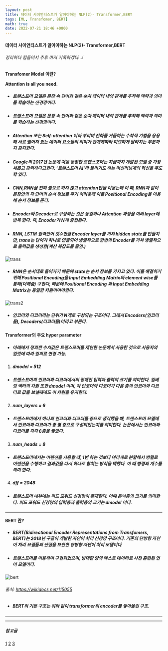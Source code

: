 ```yaml
---
layout: post
title: 데이터 사이언티스트가 알아야하는 NLP(2)- Transformer,BERT
tags: [ML, Transfomer, BERT]
math: true
date: 2022-07-21 18:46 +0800
---
```



#### 데이터 사이언티스트가 알아야하는 NLP(2)- Transformer,BERT

###### 정리하다 힘들어서 추후 마저 기록하겠다...!

**Transfomer Model 이란?**

**Attention is all you need.**

- ##### 트랜스포머 모델은 문장 속 단어와 같은 순차 데이터 내의 관계를 추적해 맥락과 의미를 학습하는 신경망이다.


- ##### 트랜스포머 모델은 문장 속 단어와 같은 순차 데이터 내의 관계를 추적해 맥락과 의미를 학습하는 신경망이다.

- ##### Attention 또는 Self-attention 이라 부리며 진화를 거듭하는 수학적 기법을 응용해 서로 떨어져 있는 데이터 요소들의 의미가 관계에따라 미묘하게 달라지는 부분까지 감지한다.

- ##### Google의 2017년 논문에 처음 등장한 트랜스포머는 지금까지 개발된 모델 중 가장 새롭고 강력하다고한다. '트랜스포머 AI'라 불리기도 하는 머신러닝계의 혁신을 주도학 있다.

- ##### CNN,RNN을 전혀 필요로 하지 않고 attention만을 이용는데 이 떄, RNN과 같이 문장안의 각 단어의 순서 정보를 주기 어려운데 이를 **Positional Encoding**을 이용해 순서 정보를 준다.

- ##### Encoder와 Decoder로 구성되는 것은 동일하나 Attention 과정을 여러 layer에 반복 한다. 즉, Encoder가 N개 중첩된다.

- ##### RNN, LSTM 입력단어 갯수만큼 Encoder layer를 거쳐 hidden state를 만들지만, **trans는 단어가 하나로 연결되어 병렬적으로 한번의 Encoder를 거쳐 병렬적으로 출력값을 생성함**(계산 복잡도를 줄임.)

![trans](https://blog.kakaocdn.net/dn/ckWMvU/btroMqAsgcK/UB6GTvFbFZnH8GgMArDI60/img.png)

- ##### RNN은 순서대로 들어가기 때문에 state는 순서 정보를 가지고 있다. 이를 해결하기 위해 Positional Encoding을 Input Embedding Matrix와 element wise를 통해(더해줌) 구한다, 때문에 Positional Encoding 과 Input Embedding Matrix는 동일한 차원이여야한다.

![trans2](https://img1.daumcdn.net/thumb/R1280x0/?scode=mtistory2&fname=https%3A%2F%2Fblog.kakaocdn.net%2Fdn%2FdW8wAB%2FbtrkvI6NhyL%2FoMbibRc2OqIB6kOoKSh600%2Fimg.png)

- ##### 인코더와 디코더라는 단위가 N개로 구성되는 구조이다. 그래서 Encoders(인코더들), Decoders(디코더들)이라고 부른다. 


**Transformer의 주요 hyper parameter**

- ##### 아래에서 정의한 수치값은 트랜스포머를 제안한 논문에서 사용한 것으로 사용자의 입맛에 따라 임의로 변경 가능.

1. ##### **d**model = 512

- #####  트랜스포머의 인코더와 디코더에서의 정해진 입력과 출력의 크기를 의미한다. 임베딩 벡터의 차원 또한  **d**model 이며, 각 인코더와 디코더가 다음 층의 인코더와 디코더로 값을 보낼때에도 이 차원을 유지한다.

2. ##### num_layers = 6

- ##### 트랜스포머에서 하나의 인코더와 디코더를 층으로 생각했을 때, 트랜스포머 모델에서 인코더와 디코더가 총 몇 층으로 구성되었는지를 의미한다. 논문에서는 인코더와 디코더를 각각 6층을 쌓았다.

3. ##### num_heads = 8

- ##### 트랜스포머에서는 어텐션을 사용할 떄, 1번 하는 것보다 여러개로 분할해서 병렬로 어텐션을 수행하고 결과값을 다시 하나로 합치는 방식을 택했다. 이 때 병령의 개수를 의미 한다.

4. ##### **d**ff = 2048

- ##### 트랜스포머 내부에는 피드 포워드 신경망이 존재한다. 이떄 은닉층의 크기를 의미한다. 피드 포워드 신경망의 입력층과 출력층의 크기는 **d**model 이다.

***

**BERT 란?**

- ##### BERT(Bidirectional Encoder Representations from Transfomers, BERT)는 2018년 구글이 개발한 자연어 처리 신경망 구조이다. 기존의 단방향 자연어 처리 모델들의 단점을 보완한 양방향 자연어 처리 모델이다.

- ##### 트랜스포머를 이용하여 구현되었으며, 방대한 양의 텍스트 데이터로 사전 훈련된 언어 모델이다.

![bert](https://wikidocs.net/images/page/35594/bartbase%EC%99%80large.PNG)

###### 출처: https://wikidocs.net/115055

- ##### BERT의 기본 구조는 위와 같이 transformer의 encoder를 쌓아올린 구조.



***

***


##### _참고글_
[1](https://moondol-ai.tistory.com/460)
[2](https://ebbnflow.tistory.com/316)
[3](https://wikidocs.net/115055)